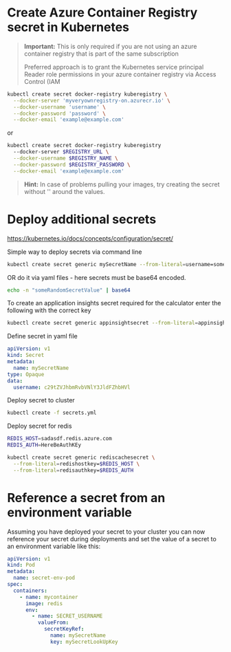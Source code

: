 # Create Azure Container Registry secret in Kubernetes

> **Important:** This is only required if you are not using an azure container registry that is part of the same subscription
>
> Preferred approach is to grant the Kubernetes service principal Reader role permissions in your azure container registry via Access Control (IAM

```bash
kubectl create secret docker-registry kuberegistry \
  --docker-server 'myveryownregistry-on.azurecr.io' \
  --docker-username 'username' \
  --docker-password 'password' \
  --docker-email 'example@example.com'
```

or

```bash
kubectl create secret docker-registry kuberegistry
  --docker-server $REGISTRY_URL \
  --docker-username $REGISTRY_NAME \
  --docker-password $REGISTRY_PASSWORD \
  --docker-email 'example@example.com'
```

> **Hint:** In case of problems pulling your images, try creating the secret without '' around the values.

# Deploy additional secrets

https://kubernetes.io/docs/concepts/configuration/secret/

Simple way to deploy secrets via command line

```bash
kubectl create secret generic mySecretName --from-literal=username=someRandomSecretValue
```

OR do it via yaml files - here secrets must be base64 encoded.

```bash
echo -n "someRandomSecretValue" | base64
```

To create an application insights secret required for the calculator enter the following with the correct key

```bash
kubectl create secret generic appinsightsecret --from-literal=appinsightskey=ab0bebe0-7e34-4ed3-b943-6fa683730a55
```

Define secret in yaml file

```yaml
apiVersion: v1
kind: Secret
metadata:
  name: mySecretName
type: Opaque
data:
  username: c29tZVJhbmRvbVNlY3JldFZhbHVl
```

Deploy secret to cluster

```bash
kubectl create -f secrets.yml
```

Deploy secret for redis

```bash
REDIS_HOST=sadasdf.redis.azure.com
REDIS_AUTH=HereBeAuthKEy

kubectl create secret generic rediscachesecret \
  --from-literal=redishostkey=$REDIS_HOST \
  --from-literal=redisauthkey=$REDIS_AUTH
```

# Reference a secret from an environment variable

Assuming you have deployed your secret to your cluster you can now reference your secret during deployments and set the value of a secret to an environment variable like this:

```yaml
apiVersion: v1
kind: Pod
metadata:
  name: secret-env-pod
spec:
  containers:
    - name: mycontainer
      image: redis
      env:
        - name: SECRET_USERNAME
          valueFrom:
            secretKeyRef:
              name: mySecretName
              key: mySecretLookUpKey
```
